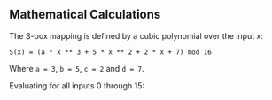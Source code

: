 ## Mathematical Calculations

The S-box mapping is defined by a cubic polynomial over the input x:

`S(x) = (a * x ** 3 + 5 * x ** 2 + 2 * x + 7) mod 16`

Where `a = 3`, `b = 5`, `c = 2` and `d = 7`.

Evaluating for all inputs 0 through 15:

